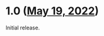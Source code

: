 # 1.0 ([May 19, 2022](https://github.com/ramensoftware/windhawk-mods/commit/467699b935313e8785c14753b063c5fddc28ac87))

Initial release.
